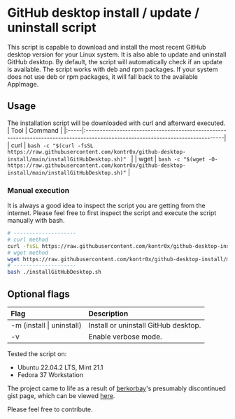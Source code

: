 # GitHub desktop install / update / uninstall script

This script is capable to download and install the most recent GitHub desktop version for your Linux system. 
It is also able to update and uninstall GitHub desktop. By default, the script will automatically check if an update is available.
The script works with deb and rpm packages. If your system does not use deb or rpm packages, it will fall back to the available AppImage.

## Usage
The installation script will be downloaded with curl and afterward executed.
| Tool | Command                                                                                                                        |
|:-----|:-------------------------------------------------------------------------------------------------------------------------------|
| curl | `bash -c "$(curl -fsSL https://raw.githubusercontent.com/kontr0x/github-desktop-install/main/installGitHubDesktop.sh)" `       |
| wget | `bash -c "$(wget -O- https://raw.githubusercontent.com/kontr0x/github-desktop-install/main/installGitHubDesktop.sh)"`          |

### Manual execution
It is always a good idea to inspect the script you are getting from the internet. 
Please feel free to first inspect the script and execute the script manually with bash.
```bash
# --------------------
# curl method
curl -fsSL https://raw.githubusercontent.com/kontr0x/github-desktop-install/main/installGitHubDesktop.sh -o installGitHubDesktop.sh
# wget method
wget https://raw.githubusercontent.com/kontr0x/github-desktop-install/main/installGitHubDesktop.sh
# --------------------
bash ./installGitHubDesktop.sh
```

## Optional flags
| Flag                      | Description                                 |
|:--------------------------|:--------------------------------------------|
| -m (install \| uninstall) | Install or uninstall GitHub desktop.        |
| -v                        | Enable verbose mode.                        |

Tested the script on:
- Ubuntu 22.04.2 LTS, Mint 21.1
- Fedora 37 Workstation

The project came to life as a result of [berkorbay](https://gist.github.com/berkorbay)'s presumably discontinued gist page, which can be viewed [here](https://gist.github.com/berkorbay/6feda478a00b0432d13f1fc0a50467f1).

Please feel free to contribute.
